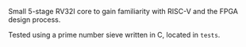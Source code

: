 Small 5-stage RV32I core to gain familiarity with RISC-V and the FPGA design process.

Tested using a prime number sieve written in C, located in `tests`.
